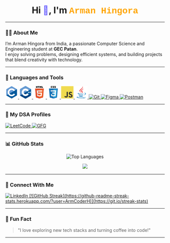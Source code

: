 <h1 align="center">Hi <span style="color: #6C63FF;">👋</span>, I'm <span style="font-family: 'Courier New', Courier, monospace; color: #FFA500;">Arman Hingora</span></h1>

---

### 👨‍💻 About Me

I’m Arman Hingora from India, a passionate Computer Science and Engineering student at **GEC Patan**.  
I enjoy solving problems, designing efficient systems, and building projects that blend creativity with technology.

---

### 🔧 Languages and Tools

<p align="left">
  <a href="https://www.cprogramming.com/" target="_blank" rel="noreferrer">
    <img src="https://raw.githubusercontent.com/devicons/devicon/master/icons/c/c-original.svg" alt="C Language" width="40" height="40"/>
  </a>
  <a href="https://www.w3schools.com/cpp/" target="_blank" rel="noreferrer">
    <img src="https://raw.githubusercontent.com/devicons/devicon/master/icons/cplusplus/cplusplus-original.svg" alt="C++" width="40" height="40"/>
  </a>
  <a href="https://www.w3schools.com/html/" target="_blank" rel="noreferrer">
    <img src="https://raw.githubusercontent.com/devicons/devicon/master/icons/html5/html5-original-wordmark.svg" alt="HTML5" width="40" height="40"/>
  </a>
  <a href="https://www.w3schools.com/css/" target="_blank" rel="noreferrer">
    <img src="https://raw.githubusercontent.com/devicons/devicon/master/icons/css3/css3-original-wordmark.svg" alt="CSS3" width="40" height="40"/>
  </a>
  <a href="https://developer.mozilla.org/en-US/docs/Web/JavaScript" target="_blank" rel="noreferrer">
    <img src="https://raw.githubusercontent.com/devicons/devicon/master/icons/javascript/javascript-original.svg" alt="JavaScript" width="40" height="40"/>
  </a>
  <a href="https://www.java.com" target="_blank" rel="noreferrer">
    <img src="https://raw.githubusercontent.com/devicons/devicon/master/icons/java/java-original.svg" alt="Java" width="40" height="40"/>
  </a>
  <a href="https://git-scm.com/" target="_blank" rel="noreferrer">
    <img src="https://www.vectorlogo.zone/logos/git-scm/git-scm-icon.svg" alt="Git" width="40" height="40"/>
  </a>
  <a href="https://www.figma.com/" target="_blank" rel="noreferrer">
    <img src="https://www.vectorlogo.zone/logos/figma/figma-icon.svg" alt="Figma" width="40" height="40"/>
  </a>
  <a href="https://postman.com" target="_blank" rel="noreferrer">
    <img src="https://www.vectorlogo.zone/logos/getpostman/getpostman-icon.svg" alt="Postman" width="40" height="40"/>
  </a>
</p>

---

### 🔹 My DSA Profiles

<p align="left">
  <a href="https://leetcode.com/u/armcoderh/" target="_blank" rel="noreferrer">
    <img src="https://cdn.iconscout.com/icon/free/png-256/free-leetcode-logo-icon-download-in-svg-png-gif-file-formats--technology-social-media-vol-4-pack-logos-icons-2944960.png?f=webp" alt="LeetCode" width="40" height="40"/>
  </a>

  <a href="https://www.geeksforgeeks.org/user/armanhingwih4/" target="_blank" rel="noreferrer">
    <img src="https://media.geeksforgeeks.org/wp-content/cdn-uploads/gfg_200x200-min.png" alt="GFG" width="40" height="40"/>
  </a>

  
</p>

---

### 📊 GitHub Stats

<p align="center">
  <img src="https://github-readme-stats.vercel.app/api/top-langs?username=armcoderh&show_icons=true&locale=en&layout=compact&theme=radical" alt="Top Languages" />
</p>

<p align="center">
  <a href="https://git.io/streak-stats"><img src="https://streak-stats.demolab.com?user=ArmCoderH"/></a>
</p>

---

### 🔄 Connect With Me

<p align="left">
  <a href="https://www.linkedin.com/in/arman-hingora-034a57275/" target="_blank" rel="noreferrer">
    <img src="https://cdn-icons-png.flaticon.com/512/174/174857.png" alt="LinkedIn" width="40" height="40"/>
  </a>
  <a href="mailto:armanhingora000@gmail.com" target="_blank" rel="noreferrer">
    [![GitHub Streak](https://github-readme-streak-stats.herokuapp.com/?user=ArmCoderH)](https://git.io/streak-stats)
  </a>
</p>

---

### 🚀 Fun Fact

> "I love exploring new tech stacks and turning coffee into code!"

---
